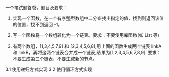 一个笔试题答卷。题目及要求：

1. 实现一个函数，在一个有序整型数组中二分查找出指定的值，找到则返回该值的位置，找不到返回 -1。

2. 写一个函数将一个数组转化为一个链表。要求：不要使用库函数(如 List 等)

3. 有两个数组，[1,3,4,5,7,9] 和 [2,3,4,5,6,8],用上面的函数生成两个链表 linkA 和 linkB，再将这两个链表合并成一个链表,结果为[1,2,3,4,5,6,7,8,9].
要求：不要生成第三个链表，不要生成新的节点。

3.1 使用递归方式实现
3.2 使用循环方式实现